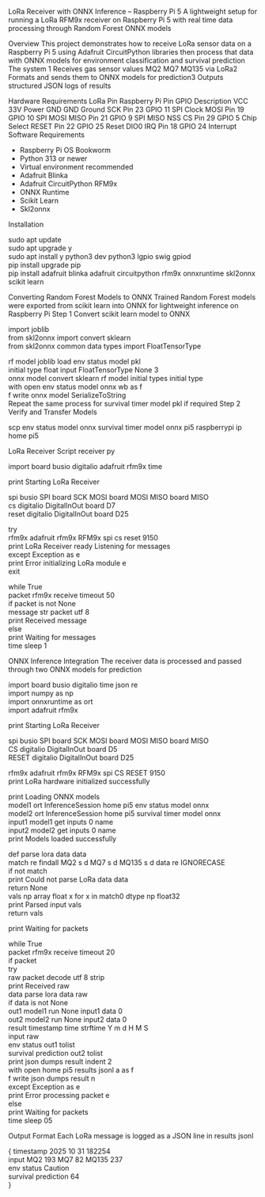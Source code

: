 LoRa Receiver with ONNX Inference – Raspberry Pi 5
A lightweight setup for running a LoRa RFM9x receiver on Raspberry Pi 5 with real time data processing through Random Forest ONNX models

Overview
This project demonstrates how to receive LoRa sensor data on a Raspberry Pi 5 using Adafruit CircuitPython libraries then process that data with ONNX models for environment classification and survival prediction
The system
1 Receives gas sensor values MQ2 MQ7 MQ135 via LoRa2 Formats and sends them to ONNX models for prediction3 Outputs structured JSON logs of results

Hardware Requirements
LoRa Pin	Raspberry Pi Pin	GPIO	Description
VCC	33V		Power
GND	GND		Ground
SCK	Pin 23	GPIO 11	SPI Clock
MOSI	Pin 19	GPIO 10	SPI MOSI
MISO	Pin 21	GPIO 9	SPI MISO
NSS CS	Pin 29	GPIO 5	Chip Select
RESET	Pin 22	GPIO 25	Reset
DIO0 IRQ	Pin 18	GPIO 24	Interrupt
Software Requirements
* Raspberry Pi OS Bookworm
* Python 313 or newer
* Virtual environment recommended
* Adafruit Blinka
* Adafruit CircuitPython RFM9x
* ONNX Runtime
* Scikit Learn
* Skl2onnx

Installation

sudo apt update  
sudo apt upgrade y  
sudo apt install y python3 dev python3 lgpio swig gpiod  
pip install upgrade pip  
pip install adafruit blinka adafruit circuitpython rfm9x onnxruntime skl2onnx scikit learn  

Converting Random Forest Models to ONNX
Trained Random Forest models were exported from scikit learn into ONNX for lightweight inference on Raspberry Pi
Step 1 Convert scikit learn model to ONNX

import joblib  
from skl2onnx import convert sklearn  
from skl2onnx common data types import FloatTensorType  

rf model  joblib load env status model pkl  
initial type  float input FloatTensorType None 3  
onnx model  convert sklearn rf model initial types initial type  
with open env status model onnx wb as f  
    f write onnx model SerializeToString  
Repeat the same process for survival timer model pkl if required
Step 2 Verify and Transfer Models

scp env status model onnx survival timer model onnx pi5 raspberrypi ip home pi5  

LoRa Receiver Script receiver py

import board busio digitalio adafruit rfm9x time  

print Starting LoRa Receiver  

spi  busio SPI board SCK MOSI board MOSI MISO board MISO  
cs  digitalio DigitalInOut board D7  
reset  digitalio DigitalInOut board D25  

try  
    rfm9x  adafruit rfm9x RFM9x spi cs reset 9150  
    print LoRa Receiver ready Listening for messages  
except Exception as e  
    print Error initializing LoRa module e  
    exit  

while True  
    packet  rfm9x receive timeout 50  
    if packet is not None  
        message  str packet utf 8  
        print Received message  
    else  
        print Waiting for messages  
    time sleep 1  

ONNX Inference Integration
The receiver data is processed and passed through two ONNX models for prediction

import board busio digitalio time json re  
import numpy as np  
import onnxruntime as ort  
import adafruit rfm9x  

print Starting LoRa Receiver  

spi  busio SPI board SCK MOSI board MOSI MISO board MISO  
CS  digitalio DigitalInOut board D5  
RESET  digitalio DigitalInOut board D25  

rfm9x  adafruit rfm9x RFM9x spi CS RESET 9150  
print LoRa hardware initialized successfully  

print Loading ONNX models  
model1  ort InferenceSession home pi5 env status model onnx  
model2  ort InferenceSession home pi5 survival timer model onnx  
input1  model1 get inputs 0 name  
input2  model2 get inputs 0 name  
print Models loaded successfully  

def parse lora data data  
    match  re findall MQ2 s d MQ7 s d MQ135 s d data re IGNORECASE  
    if not match  
        print Could not parse LoRa data data  
        return None  
    vals  np array float x for x in match0 dtype np float32  
    print Parsed input vals  
    return vals  

print Waiting for packets  

while True  
    packet  rfm9x receive timeout 20  
    if packet  
        try  
            raw  packet decode utf 8 strip  
            print Received raw  
            data  parse lora data raw  
            if data is not None  
                out1  model1 run None input1 data 0  
                out2  model2 run None input2 data 0  
                result  timestamp time strftime Y m d H M S  
                          input raw  
                          env status out1 tolist  
                          survival prediction out2 tolist  
                print json dumps result indent 2  
                with open home pi5 results jsonl a as f  
                    f write json dumps result n  
        except Exception as e  
            print Error processing packet e  
    else  
        print Waiting for packets  
    time sleep 05  

Output Format
Each LoRa message is logged as a JSON line in results jsonl

{
  timestamp 2025 10 31 182254  
  input MQ2 193  MQ7 82  MQ135 237  
  env status Caution  
  survival prediction 64  
}
